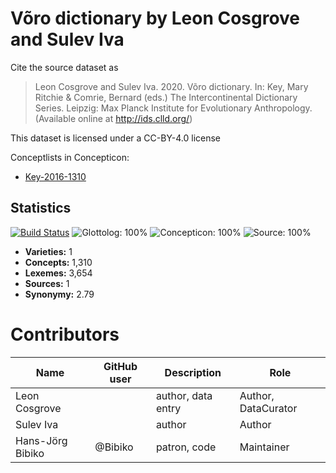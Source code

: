 # Võro dictionary by Leon Cosgrove and Sulev Iva

Cite the source dataset as

> Leon Cosgrove and Sulev Iva. 2020. Võro dictionary. In: Key, Mary Ritchie & Comrie, Bernard (eds.) The Intercontinental Dictionary Series. Leipzig: Max Planck Institute for Evolutionary Anthropology. (Available online at http://ids.clld.org/)

This dataset is licensed under a CC-BY-4.0 license


Conceptlists in Concepticon:
- [Key-2016-1310](https://concepticon.clld.org/contributions/Key-2016-1310)
## Statistics


[![Build Status](https://travis-ci.org/intercontinental-dictionary-series/cosgrovevoro.svg?branch=master)](https://travis-ci.org/intercontinental-dictionary-series/cosgrovevoro)
![Glottolog: 100%](https://img.shields.io/badge/Glottolog-100%25-brightgreen.svg "Glottolog: 100%")
![Concepticon: 100%](https://img.shields.io/badge/Concepticon-100%25-brightgreen.svg "Concepticon: 100%")
![Source: 100%](https://img.shields.io/badge/Source-100%25-brightgreen.svg "Source: 100%")

- **Varieties:** 1
- **Concepts:** 1,310
- **Lexemes:** 3,654
- **Sources:** 1
- **Synonymy:** 2.79

# Contributors

Name               | GitHub user     | Description                          | Role
---                | ---             | ---                                  | ---
Leon Cosgrove |  | author, data entry | Author, DataCurator
Sulev Iva |  | author | Author
Hans-Jörg Bibiko | @Bibiko | patron, code | Maintainer

